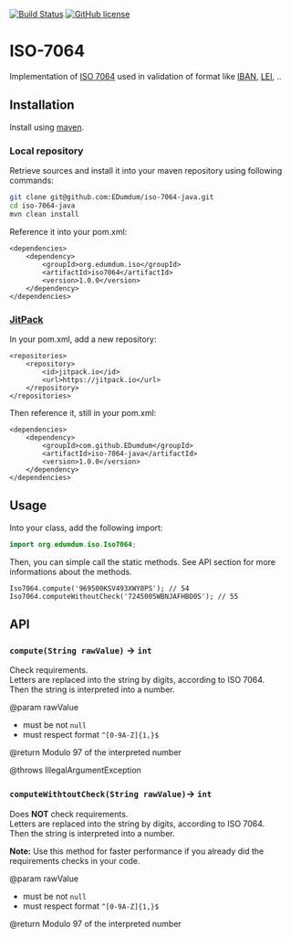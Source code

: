 [![Build Status](https://travis-ci.org/EDumdum/iso-7064-java.svg?branch=master)](https://travis-ci.org/EDumdum/iso-7064-java)
[![GitHub license](https://img.shields.io/badge/license-MIT-blue.svg)](https://raw.githubusercontent.com/Edumdum/iso-7064-java/master/LICENSE)

# ISO-7064

Implementation of [ISO 7064](https://en.wikipedia.org/wiki/ISO_7064) used in validation of format like [IBAN](https://en.wikipedia.org/wiki/International_Bank_Account_Number), [LEI](https://en.wikipedia.org/wiki/Legal_Entity_Identifier), ..

## Installation

Install using [maven](https://maven.apache.org/).

### Local repository

Retrieve sources and install it into your maven repository using following commands:
```bash
git clone git@github.com:EDumdum/iso-7064-java.git
cd iso-7064-java
mvn clean install
```

Reference it into your pom.xml:
```maven
<dependencies>
    <dependency>
        <groupId>org.edumdum.iso</groupId>
        <artifactId>iso7064</artifactId>
        <version>1.0.0</version>
    </dependency>
</dependencies>
```

### [JitPack](https://jitpack.io/)

In your pom.xml, add a new repository:
```maven
<repositories>
    <repository>
        <id>jitpack.io</id>
        <url>https://jitpack.io</url>
    </repository>
</repositories>
```

Then reference it, still in your pom.xml:
```maven
<dependencies>
    <dependency>
        <groupId>com.github.EDumdum</groupId>
        <artifactId>iso-7064-java</artifactId>
        <version>1.0.0</version>
    </dependency>
</dependencies>
```

## Usage

Into your class, add the following import:
```java
import org.edumdum.iso.Iso7064;
```

Then, you can simple call the static methods. See API section for more informations about the methods.
```
Iso7064.compute('969500KSV493XWY0PS'); // 54
Iso7064.computeWithoutCheck('7245005WBNJAFHBD0S'); // 55
```

## API

### `compute(String rawValue)` -> `int`

Check requirements.  
Letters are replaced into the string by digits, according to ISO 7064.  
Then the string is interpreted into a number.

@param rawValue
- must be not `null`
- must respect format `^[0-9A-Z]{1,}$`

@return Modulo 97 of the interpreted number

@throws IllegalArgumentException 

### `computeWithtoutCheck(String rawValue)`-> `int`

Does **NOT** check requirements.  
Letters are replaced into the string by digits, according to ISO 7064.  
Then the string is interpreted into a number.

**Note:** Use this method for faster performance if you already did the requirements checks in your code.

@param rawValue
- must be not `null`
- must respect format `^[0-9A-Z]{1,}$`

@return Modulo 97 of the interpreted number
